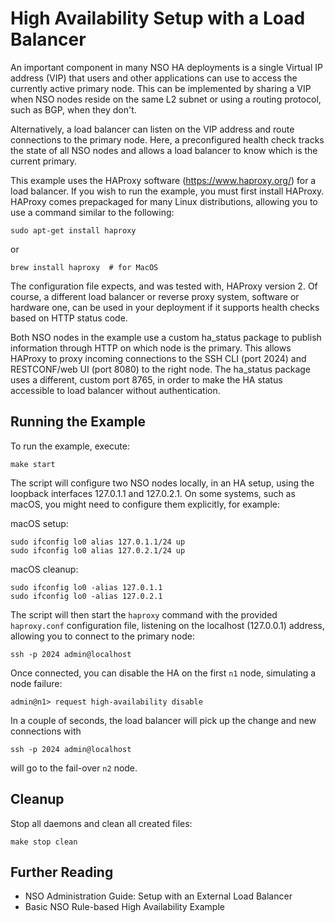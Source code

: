 High Availability Setup with a Load Balancer
============================================

An important component in many NSO HA deployments is a single Virtual IP
address (VIP) that users and other applications can use to access the
currently active primary node. This can be implemented by sharing a VIP when
NSO nodes reside on the same L2 subnet or using a routing protocol, such as
BGP, when they don't.

Alternatively, a load balancer can listen on the VIP address and route
connections to the primary node. Here, a preconfigured health check tracks
the state of all NSO nodes and allows a load balancer to know which is the
current primary.

This example uses the HAProxy software (https://www.haproxy.org/) for a load
balancer. If you wish to run the example, you must first install HAProxy.
HAProxy comes prepackaged for many Linux distributions, allowing you to use
a command similar to the following:

    sudo apt-get install haproxy

or

    brew install haproxy  # for MacOS

The configuration file expects, and was tested with, HAProxy version 2.
Of course, a different load balancer or reverse proxy system, software or
hardware one, can be used in your deployment if it supports health checks
based on HTTP status code.

Both NSO nodes in the example use a custom ha_status package to publish
information through HTTP on which node is the primary. This allows HAProxy
to proxy incoming connections to the SSH CLI (port 2024) and RESTCONF/web UI
(port 8080) to the right node. The ha_status package uses a different, custom
port 8765, in order to make the HA status accessible to load balancer without
authentication.

Running the Example
-------------------

To run the example, execute:

    make start

The script will configure two NSO nodes locally, in an HA setup, using the
loopback interfaces 127.0.1.1 and 127.0.2.1. On some systems, such as macOS,
you might need to configure them explicitly, for example:

macOS setup:

    sudo ifconfig lo0 alias 127.0.1.1/24 up
    sudo ifconfig lo0 alias 127.0.2.1/24 up

macOS cleanup:

    sudo ifconfig lo0 -alias 127.0.1.1
    sudo ifconfig lo0 -alias 127.0.2.1

The script will then start the `haproxy` command with the provided
`haproxy.conf` configuration file, listening on the localhost (127.0.0.1)
address, allowing you to connect to the primary node:

    ssh -p 2024 admin@localhost

Once connected, you can disable the HA on the first `n1` node, simulating a
node failure:

    admin@n1> request high-availability disable

In a couple of seconds, the load balancer will pick up the change and new
connections with

    ssh -p 2024 admin@localhost

will go to the fail-over `n2` node.

Cleanup
-------

Stop all daemons and clean all created files:

    make stop clean

Further Reading
---------------

+ NSO Administration Guide: Setup with an External Load Balancer
+ Basic NSO Rule-based High Availability Example
